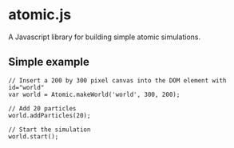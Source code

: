 # atomic.js
A Javascript library for building simple atomic simulations.

## Simple example

```
// Insert a 200 by 300 pixel canvas into the DOM element with id="world"
var world = Atomic.makeWorld('world', 300, 200);

// Add 20 particles
world.addParticles(20);

// Start the simulation
world.start();
```

